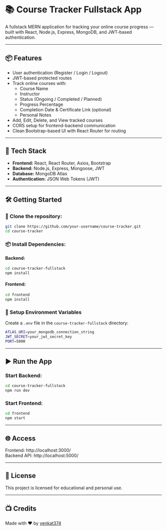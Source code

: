 # 📚 Course Tracker Fullstack App

A fullstack MERN application for tracking your online course progress — built with React, Node.js, Express, MongoDB, and JWT-based authentication.

---

## 📦 Features

- User authentication (Register / Login / Logout)
- JWT-based protected routes
- Track online courses with:
  - Course Name
  - Instructor
  - Status (Ongoing / Completed / Planned)
  - Progress Percentage
  - Completion Date & Certificate Link (optional)
  - Personal Notes
- Add, Edit, Delete, and View tracked courses
- CORS setup for frontend-backend communication
- Clean Bootstrap-based UI with React Router for routing

---

## 📂 Tech Stack

- **Frontend:** React, React Router, Axios, Bootstrap
- **Backend:** Node.js, Express, Mongoose, JWT
- **Database:** MongoDB Atlas
- **Authentication:** JSON Web Tokens (JWT)

---

## 🛠️ Getting Started

### 🚀 Clone the repository:
```bash
git clone https://github.com/your-username/course-tracker.git
cd course-tracker
```

### 📦 Install Dependencies:

#### Backend:
```bash
cd course-tracker-fullstack
npm install
```

#### Frontend:
```bash
cd frontend
npm install
```

### 🔑 Setup Environment Variables

Create a `.env` file in the `course-tracker-fullstack` directory:

```bash
ATLAS_URI=your_mongodb_connection_string
JWT_SECRET=your_jwt_secret_key
PORT=5000
```

---

## ▶️ Run the App

### Start Backend:
```bash
cd course-tracker-fullstack
npm run dev
```

### Start Frontend:
```bash
cd frontend
npm start
```

---

## 🌐 Access

Frontend: http://localhost:3000/  
Backend API: http://localhost:5000/

---

## 📃 License

This project is licensed for educational and personal use.

---

## 📺 Credits

Made with ❤️ by [venkat374](https://github.com/venkat374)

